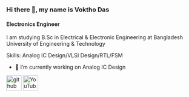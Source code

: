 ### Hi there 👋, my name is Voktho Das
#### Electronics Engineer
I am studying B.Sc in Electrical & Electronic Engineering at Bangladesh University of Engineering & Technology

Skills: Analog IC Design/VLSI Design/RTL/FSM

- 🔭 I’m currently working on Analog IC Design 


[<img src='https://cdn.jsdelivr.net/npm/simple-icons@3.0.1/icons/github.svg' alt='github' height='40'>](https://github.com/voktho04)  [<img src='https://cdn.jsdelivr.net/npm/simple-icons@3.0.1/icons/youtube.svg' alt='YouTube' height='40'>](https://www.youtube.com/channel/voktho04)  

